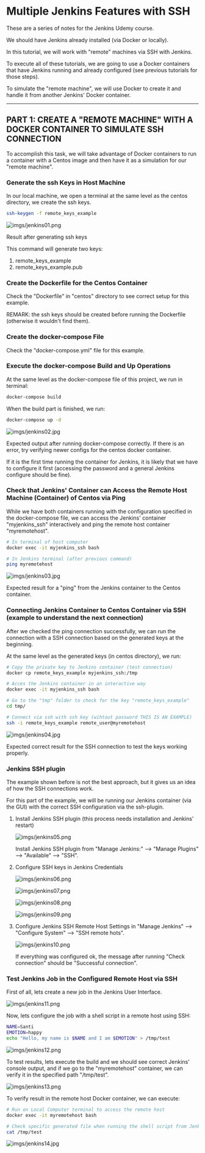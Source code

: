 # Multiple Jenkins Features with SSH

These are a series of notes for the Jenkins Udemy course.

We should have Jenkins already installed (via Docker or locally).

In this tutorial, we will work with "remote" machines via SSH with Jenkins.

To execute all of these tutorials, we are going to use a Docker containers that have Jenkins running and already configured (see previous tutorials for those steps).

To simulate the "remote machine", we will use Docker to create it and handle it from another Jenkins' Docker container.

---

## PART 1: CREATE A "REMOTE MACHINE" WITH A DOCKER CONTAINER TO SIMULATE SSH CONNECTION

To accomplish this task, we will take advantage of Docker containers to run a container with a Centos image and then have it as a simulation for our "remote machine".

### Generate the ssh Keys in Host Machine

In our local machine, we open a terminal at the same level as the centos directory, we create the ssh keys.

```bash
ssh-keygen -f remote_keys_example
```

![imgs/jenkins01.png](imgs/jenkins01.png)

Result after generating ssh keys

This command will generate two keys:

1. remote_keys_example
2. remote_keys_example.pub

### Create the Dockerfile for the Centos Container

Check the "Dockerfile" in "centos" directory to see correct setup for this example.

REMARK: the ssh keys should be created before running the Dockerfile (otherwise it wouldn't find them).

### Create the docker-compose File

Check the "docker-compose.yml" file for this example.

### Execute the docker-compose Build and Up Operations

At the same level as the docker-compose file of this project, we run in terminal:

```bash
docker-compose build
```

When the build part is finished, we run:

```bash
docker-compose up -d
```

![imgs/jenkins02.jpg](imgs/jenkins02.jpg)

Expected output after running docker-compose correctly. If there is an error, try verifying newer configs for the centos docker container.

If it is the first time running the container for Jenkins, it is likely that we have to configure it first (accessing the password and a general Jenkins configure should be fine).

### Check that Jenkins' Container can Access the Remote Host Machine (Container) of Centos via Ping

While we have both containers running with the configuration specified in the docker-compose file, we can access the Jenkins' container "myjenkins_ssh" interactively and ping the remote host container "myremotehost".

```bash
# In terminal of host computer
docker exec -it myjenkins_ssh bash

# In Jenkins terminal (after previous command)
ping myremotehost
```

![imgs/jenkins03.jpg](imgs/jenkins03.jpg)

Expected result for a "ping" from the Jenkins container to the Centos container.

### Connecting Jenkins Container to Centos Container via SSH (example to understand the next connection)

After we checked the ping connection successfully, we can run the connection with a SSH connection based on the generated keys at the beginning.

At the same level as the generated keys (in centos directory), we run:

```bash
# Copy the private key to Jenkins container (test connection)
docker cp remote_keys_example myjenkins_ssh:/tmp

# Acces the Jenkins container in an interactive way
docker exec -it myjenkins_ssh bash

# Go to the "tmp" folder to check for the key "remote_keys_example"
cd tmp/

# Connect via ssh with ssh key (wihtout password THIS IS AN EXAMPLE)
ssh -i remote_keys_example remote_user@myremotehost
```

![imgs/jenkins04.jpg](imgs/jenkins04.jpg)

Expected correct result for the SSH connection to test the keys working properly.

### Jenkins SSH plugin

The example shown before is not the best approach, but it gives us an idea of how the SSH connections work.

For this part of the example, we will be running our Jenkins container (via the GUI) with the correct SSH configuration via the ssh-plugin.

1. Install Jenkins SSH plugin (this process needs installation and Jenkins' restart)

   ![imgs/jenkins05.png](imgs/jenkins05.png)

   Install Jenkins SSH plugin from "Manage Jenkins:" —> "Manage Plugins" —> "Available" —> "SSH".

2. Configure SSH keys in Jenkins Credentials

   ![imgs/jenkins06.png](imgs/jenkins06.png)

   ![imgs/jenkins07.png](imgs/jenkins07.png)

   ![imgs/jenkins08.png](imgs/jenkins08.png)

   ![imgs/jenkins09.png](imgs/jenkins09.png)

3. Configure Jenkins SSH Remote Host Settings in "Manage Jenkins" —> "Configure System" —> "SSH remote hots".

   ![imgs/jenkins10.png](imgs/jenkins10.png)

   If everything was configured ok, the message after running "Check connection" should be "Successful connection".

### Test Jenkins Job in the Configured Remote Host via SSH

First of all, lets create a new job in the Jenkins User Interface.

![imgs/jenkins11.png](imgs/jenkins11.png)

Now, lets configure the job with a shell script in a remote host using SSH:

```bash
NAME=Santi
EMOTION=happy
echo "Hello, my name is $NAME and I am $EMOTION" > /tmp/test
```

![imgs/jenkins12.png](imgs/jenkins12.png)

To test results, lets execute the build and we should see correct Jenkins' console output, and if we go to the "myremotehost" container, we can verify it in the specified path "/tmp/test".

![imgs/jenkins13.png](imgs/jenkins13.png)

To verify result in the remote host Docker container, we can execute:

```bash
# Run on Local Computer terminal to access the remote host
docker exec -it myremotehost bash

# Check specific generated file when running the shell script from Jenkins
cat /tmp/test
```

![imgs/jenkins14.jpg](imgs/jenkins14.jpg)

